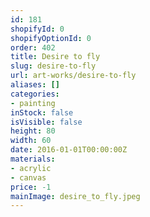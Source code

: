 ```yaml
---
id: 181
shopifyId: 0
shopifyOptionId: 0
order: 402
title: Desire to fly
slug: desire-to-fly
url: art-works/desire-to-fly
aliases: []
categories:
- painting
inStock: false
isVisible: false
height: 80
width: 60
date: 2016-01-01T00:00:00Z
materials:
- acrylic
- canvas
price: -1
mainImage: desire_to_fly.jpeg
---
```

